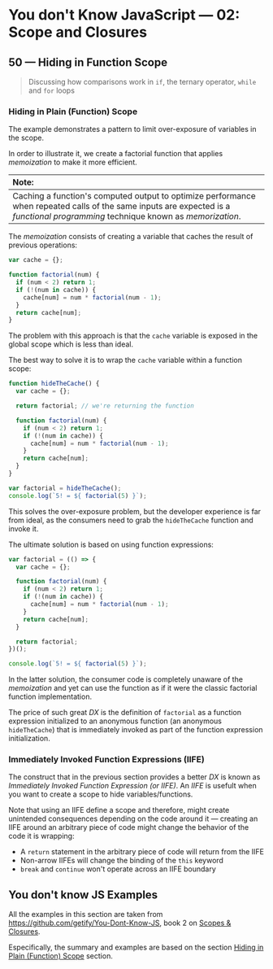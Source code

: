 # You don't Know JavaScript &mdash; 02: Scope and Closures
## 50 &mdash; Hiding in Function Scope
> Discussing how comparisons work in `if`, the ternary operator, `while` and `for` loops

### Hiding in Plain (Function) Scope
The example demonstrates a pattern to limit over-exposure of variables in the scope.

In order to illustrate it, we create a factorial function that applies *memoization* to make it more efficient.

| Note: |
| :---- |
| Caching a function's computed output to optimize performance when repeated calls of the same inputs are expected is a *functional programming* technique known as *memorization*. |

The *memoization* consists of creating a variable that caches the result of previous operations:

```javascript
var cache = {};

function factorial(num) {
  if (num < 2) return 1;
  if (!(num in cache)) {
    cache[num] = num * factorial(num - 1);
  }
  return cache[num];
}
```

The problem with this approach is that the `cache` variable is exposed in the global scope which is less than ideal.

The best way to solve it is to wrap the `cache` variable within a function scope:

```javascript
function hideTheCache() {
  var cache = {};

  return factorial; // we're returning the function

  function factorial(num) {
    if (num < 2) return 1;
    if (!(num in cache)) {
      cache[num] = num * factorial(num - 1);
    }
    return cache[num];
  }
}

var factorial = hideTheCache();
console.log(`5! = ${ factorial(5) }`);
```

This solves the over-exposure problem, but the developer experience is far from ideal, as the consumers need to grab the `hideTheCache` function and invoke it.

The ultimate solution is based on using function expressions:

```javascript
var factorial = (() => {
  var cache = {};

  function factorial(num) {
    if (num < 2) return 1;
    if (!(num in cache)) {
      cache[num] = num * factorial(num - 1);
    }
    return cache[num];
  }

  return factorial;
})();

console.log(`5! = ${ factorial(5) }`);
```

In the latter solution, the consumer code is completely unaware of the *memoization* and yet can use the function as if it were the classic factorial function implementation.

The price of such great *DX* is the definition of `factorial` as a function expression initialized to an anonymous function (an anonymous `hideTheCache`) that is immediately invoked as part of the function expression initialization.

### Immediately Invoked Function Expressions (IIFE)

The construct that in the previous section provides a better *DX* is known as *Immediately Invoked Function Expression (or IIFE)*. An *IIFE* is usefult when you want to create a scope to hide variables/functions.

Note that using an IIFE define a scope and therefore, might create unintended consequences depending on the code around it &mdash; creating an IIFE around an arbitrary piece of code might change the behavior of the code it is wrapping:
+ A `return` statement in the arbitrary piece of code will return from the IIFE
+ Non-arrow IIFEs will change the binding of the `this` keyword
+ `break` and `continue` won't operate across an IIFE boundary



## You don't know JS Examples
All the examples in this section are taken from https://github.com/getify/You-Dont-Know-JS, book 2 on [Scopes & Closures](https://github.com/getify/You-Dont-Know-JS/tree/2nd-ed/scope-closures).

Especifically, the summary and examples are based on the section [Hiding in Plain (Function) Scope](https://github.com/getify/You-Dont-Know-JS/blob/2nd-ed/scope-closures/ch6.md#hiding-in-plain-function-scope) section.